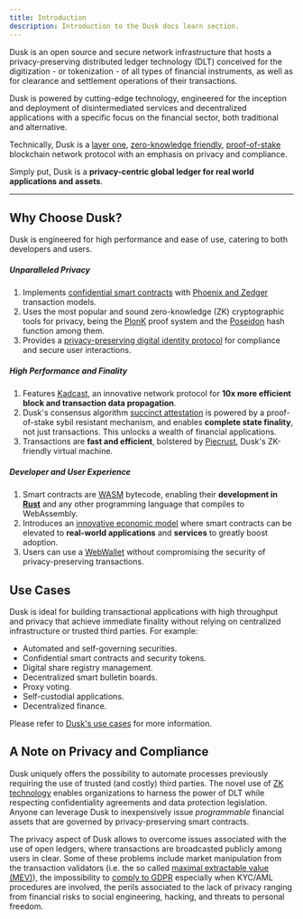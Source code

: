 ```yaml
---
title: Introduction
description: Introduction to the Dusk docs learn section.
---
```


Dusk is an open source and secure network infrastructure that hosts a privacy-preserving distributed ledger technology (DLT) conceived for the digitization - or tokenization - of all types of financial instruments, as well as for clearance and settlement operations of their transactions.

Dusk is powered by cutting-edge technology, engineered for the inception and deployment of disintermediated services and decentralized applications with a specific focus on the financial sector, both traditional and alternative.

Technically, Dusk is a [layer one](https://www.techopedia.com/definition/layer-1-in-blockchain), [zero-knowledge friendly](https://dusk.network/news/understanding_zkps-what-are-they-and-why-do-they-matter/), [proof-of-stake](https://en.wikipedia.org/wiki/Proof_of_stake) blockchain network protocol with an emphasis on privacy and compliance.

Simply put, Dusk is a **privacy-centric global ledger for real world applications and assets**.

<hr className="subsection" />

## Why Choose Dusk?
Dusk is engineered for high performance and ease of use, catering to both developers and users.

##### Unparalleled Privacy
1. Implements [confidential smart contracts](/getting-started/vm/guides/01-my-first-contract) with [Phoenix and Zedger](https://dusk.network/news/why-we-need-phoenix-and-zedger/) transaction models.
2. Uses the most popular and sound zero-knowledge (ZK) cryptographic tools for privacy, being the [PlonK](https://github.com/dusk-network/plonk) proof system and the [Poseidon](https://www.usenix.org/conference/usenixsecurity21/presentation/grassi) hash function among them.
3. Provides a [privacy-preserving digital identity protocol](/getting-started/digital-identity/protocol) for compliance and secure user interactions.

##### High Performance and Finality
1. Features [Kadcast](https://github.com/dusk-network/kadcast/blob/main/README.md), an innovative network protocol for **10x more efficient block and transaction data propagation**.
2. Dusk's consensus algorithm [succinct attestation](/learn/economic-information/succinct-attestation) is powered by a proof-of-stake sybil resistant mechanism, and enables **complete state finality**, not just transactions. This unlocks a wealth of financial applications.
3. Transactions are **fast and efficient**, bolstered by [Piecrust](/getting-started/vm/01-components/piecrust), Dusk's ZK-friendly virtual machine.

##### Developer and User Experience
1. Smart contracts are [WASM](https://webassembly.org/) bytecode, enabling their **development in [Rust](https://dusk.network/news/piecrust-and-our-transition-to-rust/)** and any other programming language that compiles to WebAssembly.
2. Introduces an [innovative economic model](/learn/economic-information/economic-protocol) where smart contracts can be elevated to **real-world applications** and **services** to greatly boost adoption.
3. Users can use a [WebWallet](https://dusk.network/news/web-wallet-and-node-are-shipped/) without compromising the security of privacy-preserving transactions.

## Use Cases

Dusk is ideal for building transactional applications with high throughput and privacy that achieve immediate finality without relying on centralized infrastructure or trusted third parties. For example: 

- Automated and self-governing securities.
- Confidential smart contracts and security tokens.
- Digital share registry management.
- Decentralized smart bulletin boards.
- Proxy voting.
- Self-custodial applications.
- Decentralized finance.

Please refer to [Dusk's use cases](https://dusk.network/pages/usecases) for more information.

## A Note on Privacy and Compliance

Dusk uniquely offers the possibility to automate processes previously requiring the use of trusted (and costly) third parties. The novel use of [ZK technology](https://en.wikipedia.org/wiki/Zero-knowledge_proof) enables organizations to harness the power of DLT while respecting confidentiality agreements and data protection legislation. Anyone can leverage Dusk to inexpensively issue *programmable* financial assets that are governed by privacy-preserving smart contracts.

The privacy aspect of Dusk allows to overcome issues associated with the use of open ledgers, where transactions are broadcasted publicly among users in clear. Some of these problems include market manipulation from the transaction validators (i.e. the so called [maximal extractable value (MEV)](https://ethereum.org/en/developers/docs/mev/)), the impossibility to [comply to GDPR](https://www.europarl.europa.eu/RegData/etudes/STUD/2019/634445/EPRS_STU(2019)634445_EN.pdf) especially when KYC/AML procedures are involved, the perils associated to the lack of privacy ranging from financial risks to social engineering, hacking, and threats to personal freedom.
